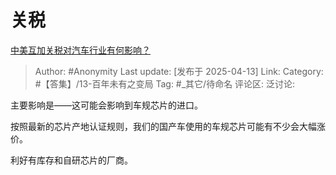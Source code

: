# 关税
[中美互加关税对汽车行业有何影响？](https://www.zhihu.com/question/1893458410340610706/answer/1894731890231055933)

> Author: #Anonymity
> Last update: [发布于 2025-04-13]
> Link:
> Category: #【答集】/13-百年未有之变局 
> Tag: #_其它/待命名 
> 评论区:
> 泛讨论:

主要影响是——这可能会影响到车规芯片的进口。

按照最新的芯片产地认证规则，我们的国产车使用的车规芯片可能有不少会大幅涨价。

利好有库存和自研芯片的厂商。
